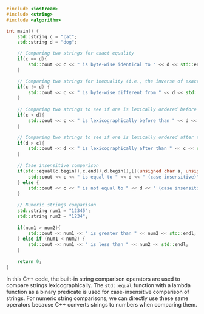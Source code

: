 ```cpp
#include <iostream>
#include <string>
#include <algorithm> 

int main() {
    std::string c = "cat";
    std::string d = "dog";

    // Comparing two strings for exact equality
    if(c == d){
        std::cout << c << " is byte-wise identical to " << d << std::endl;
    }

    // Comparing two strings for inequality (i.e., the inverse of exact equality)
    if(c != d) {
        std::cout << c << " is byte-wise different from " << d << std::endl;
    }
    
    // Comparing two strings to see if one is lexically ordered before than the other
    if(c < d){
        std::cout << c << " is lexicographically before than " << d << std::endl;
    }

    // Comparing two strings to see if one is lexically ordered after than the other
    if(d > c){
        std::cout << d << " is lexicographically after than " << c << std::endl;
    }
    
    // Case insensitive comparison
    if(std::equal(c.begin(),c.end(),d.begin(),[](unsigned char a, unsigned char b){return tolower(a) == tolower(b);})) {
        std::cout << c << " is equal to " << d << " (case insensitive)" << std::endl;
    } else {
        std::cout << c << " is not equal to " << d << " (case insensitive)" << std::endl;
    }
    
    // Numeric strings comparison
    std::string num1 = "12345";
    std::string num2 = "1234";
    
    if(num1 > num2){
        std::cout << num1 << " is greater than " << num2 << std::endl;
    } else if (num1 < num2) {
        std::cout << num1 << " is less than " << num2 << std::endl;
    }
    
    return 0;
}
```
In this C++ code, the built-in string comparison operators are used to compare strings lexicographically. The `std::equal` function with a lambda function as a binary predicate is used for case-insensitive comparison of strings. For numeric string comparisons, we can directly use these same operators because C++ converts strings to numbers when comparing them.
